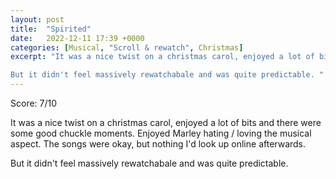 ```yaml
---
layout: post
title:  "Spirited"
date:   2022-12-11 17:39 +0000
categories: [Musical, "Scroll & rewatch", Christmas]
excerpt: "It was a nice twist on a christmas carol, enjoyed a lot of bits and there were some good chuckle moments. Enjoyed Marley hating / loving the musical aspect. The songs were okay, but nothing I'd look up online afterwards.

But it didn't feel massively rewatchabale and was quite predictable. "
---
```

Score: 7/10 

It was a nice twist on a christmas carol, enjoyed a lot of bits and there were some good chuckle moments. Enjoyed Marley hating / loving the musical aspect. The songs were okay, but nothing I'd look up online afterwards.

But it didn't feel massively rewatchabale and was quite predictable. 